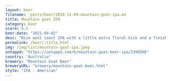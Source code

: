 ```yaml
---
layout: beer
filename: _posts/beer/2016-11-09-mountain-goat-ipa.md
title: Mountain goat IPA
category: beer
score: 8.5
beer-date: "2021-04-02"
desc: "Nice west coast IPA with a little extra floral kick and a finish of earthy notes. Very nice"
permalink: /beer/:title.html
img: /img/list/mountain-goat-ipa.jpeg
untappd: "https://untappd.com/b/mountain-goat-beer-ipa/2390508"
country: "Australia"
brewery: "Mountain Goat Beer"
breweryURL: "brewery/mountain-goat-beer.html"
style: "IPA - American"
---
```

